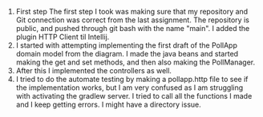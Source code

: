 1. First step
The first step I took was making sure that my repository and Git connection was correct from the last assignment.
The repository is public, and pushed through git bash with the name "main".
I added the plugin HTTP Client til Intellij. 
2. I started with attempting implementing the first draft of the PollApp domain model from the diagram.
I made the java beans and started making the get and set methods, and then also making the PollManager.
3. After this I implemented the controllers as well.
4. I tried to do the automate testing by making a pollapp.http file to see if the implementation works,
but I am very confused as I am struggling with activating the gradlew server. 
I tried to call all the functions I made and I keep getting errors. I might have a directory issue.